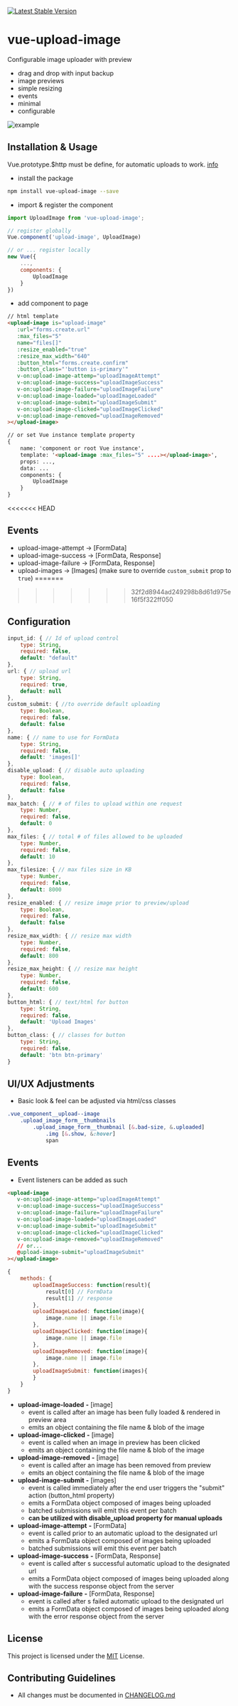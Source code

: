 [![Latest Stable Version](https://img.shields.io/npm/v/vue-upload-image.svg)](https://www.npmjs.com/package/vue-upload-image)

# vue-upload-image
Configurable image uploader with preview

 + drag and drop with input backup
 + image previews
 + simple resizing
 + events
 + minimal
 + configurable

![example](example/images/example.png)

## Installation & Usage

Vue.prototype.$http must be define, for automatic uploads to work. 
[info](https://medium.com/the-vue-point/retiring-vue-resource-871a82880af4#.z4rqh1qtp)

* install the package
```bash
npm install vue-upload-image --save
```
* import & register the component 
```js
import UploadImage from 'vue-upload-image';

// register globally
Vue.component('upload-image', UploadImage)

// or ... register locally 
new Vue({
    ...,
    components: {
        UploadImage 
    }
})
```
* add component to page 
```html
// html template
<upload-image is="upload-image"
   :url="forms.create.url"
   :max_files="5"
   name="files[]"
   :resize_enabled="true"
   :resize_max_width="640"
   :button_html="forms.create.confirm"
   :button_class="'button is-primary'"
   v-on:upload-image-attemp="uploadImageAttempt"
   v-on:upload-image-success="uploadImageSuccess"
   v-on:upload-image-failure="uploadImageFailure"
   v-on:upload-image-loaded="uploadImageLoaded"
   v-on:upload-image-submit="uploadImageSubmit"
   v-on:upload-image-clicked="uploadImageClicked"
   v-on:upload-image-removed="uploadImageRemoved"
></upload-image>

// or set Vue instance template property
{   
    name: 'component or root Vue instance',
    template: '<upload-image :max_files="5" ....></upload-image>',
    props: ...,
    data: ...
    components: {
        UploadImage
    }
}
```
<<<<<<< HEAD
## Events
* upload-image-attempt -> [FormData]
* upload-image-success -> [FormData, Response]
* upload-image-failure -> [FormData, Response] 
* upload-images -> [Images] (make sure to override ```custom_submit``` prop to ```true```)
=======
>>>>>>> 32f2d8944ad249298b8d61d975e16f5f322ff050

## Configuration
```js
input_id: { // Id of upload control
    type: String,
    required: false,
    default: "default"
},
url: { // upload url
    type: String,
    required: true,
    default: null
},
custom_submit: { //to override default uploading
    type: Boolean,
    required: false,
    default: false
},
name: { // name to use for FormData
    type: String,
    required: false,
    default: 'images[]'
},
disable_upload: { // disable auto uploading
    type: Boolean,
    required: false,
    default: false
},
max_batch: { // # of files to upload within one request
    type: Number,
    required: false,
    default: 0
},
max_files: { // total # of files allowed to be uploaded
    type: Number,
    required: false,
    default: 10
},
max_filesize: { // max files size in KB
    type: Number,
    required: false,
    default: 8000
},
resize_enabled: { // resize image prior to preview/upload
    type: Boolean,
    required: false,
    default: false
},
resize_max_width: { // resize max width
    type: Number,
    required: false,
    default: 800
},
resize_max_height: { // resize max height
    type: Number,
    required: false,
    default: 600
},
button_html: { // text/html for button
    type: String,
    required: false,
    default: 'Upload Images'
},
button_class: { // classes for button
    type: String,
    required: false,
    default: 'btn btn-primary'
}
```

## UI/UX Adjustments

* Basic look & feel can be adjusted via html/css classes
```css
.vue_component__upload--image
    .upload_image_form__thumbnails
        .upload_image_form__thumbnail [&.bad-size, &.uploaded]
            .img [&.show, &:hover]
            span
```

## Events
* Event listeners can be added as such

```html
<upload-image
   v-on:upload-image-attemp="uploadImageAttempt"
   v-on:upload-image-success="uploadImageSuccess"
   v-on:upload-image-failure="uploadImageFailure"
   v-on:upload-image-loaded="uploadImageLoaded"
   v-on:upload-image-submit="uploadImageSubmit"
   v-on:upload-image-clicked="uploadImageClicked"
   v-on:upload-image-removed="uploadImageRemoved"
   // or...
   @upload-image-submit="uploadImageSubmit"
></upload-image>
```

```js
{
    methods: {
        uploadImageSuccess: function(result){
            result[0] // FormData
            result[1] // response
        },
        uploadImageLoaded: function(image){
            image.name || image.file 
        },
        uploadImageClicked: function(image){
            image.name || image.file 
        },
        uploadImageRemoved: function(image){
            image.name || image.file 
        },
        uploadImageSubmit: function(images){
        }
    }
}
```

* **upload-image-loaded**  **-** [image] 
    * event is called after an image has been fully loaded & rendered in preview area
    * emits an object containing the file name & blob of the image
* **upload-image-clicked** **-** [image]
    * event is called when an image in preview has been clicked
    * emits an object containing the file name & blob of the image
* **upload-image-removed** **-** [image]
    * event is called after an image has been removed from preview
    * emits an object containing the file name & blob of the image
* **upload-image-submit**  **-** [images] 
    * event is called immediately after the end user triggers the "submit" action (button_html property)
    * emits a FormData object composed of images being uploaded 
    * batched submissions will emit this event per batch
    * **can be utilized with disable_upload property for manual uploads** 
* **upload-image-attempt** **-** [FormData]
    * event is called prior to an automatic upload to the designated url
    * emits a FormData object composed of images being uploaded 
    * batched submissions will emit this event per batch
* **upload-image-success** **-** [FormData, Response]
    * event is called after s successful automatic upload to the designated url
    * emits a FormData object composed of images being uploaded along with the success response object from the server
* **upload-image-failure** **-** [FormData, Response] 
    * event is called after s failed automatic upload to the designated url
    * emits a FormData object composed of images being uploaded along with the error response object from the server


## License
This project is licensed under the [MIT](http://vjpr.mit-license.org) License.

## Contributing Guidelines
    
* All changes must be documented in [CHANGELOG.md](CHANGELOG.md) 
